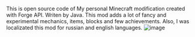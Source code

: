 This is open source code of My personal Minecraft modification created with Forge API.
Writen by Java.
This mod adds a lot of fancy and experimental mechanics, items, blocks and few achievements.
Also, I was localizated this mod for russian and english languages.
![image](https://user-images.githubusercontent.com/56406918/195401632-3c9ed399-c35e-4560-8ea5-f1b96265a4ba.png)
